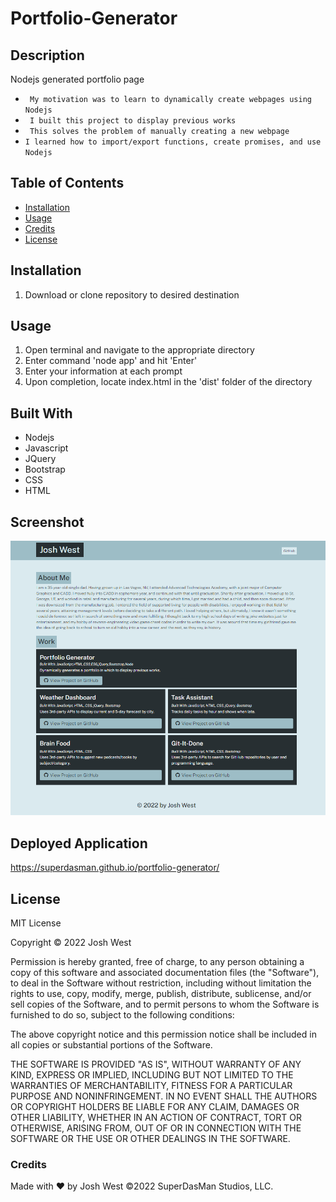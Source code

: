 # Portfolio-Generator

## Description

Nodejs generated portfolio page

 - ` My motivation was to learn to dynamically create webpages using Nodejs`
 - ` I built this project to display previous works`
 - ` This solves the problem of manually creating a new webpage`
 - `I learned how to import/export functions, create promises, and use Nodejs`

## Table of Contents

- [Installation](#installation)
- [Usage](#usage)
- [Credits](#credits)
- [License](#license)

## Installation

1. Download or clone repository to desired destination

## Usage
1. Open terminal and navigate to the appropriate directory
2. Enter command 'node app' and hit 'Enter'
3. Enter your information at each prompt
4. Upon completion, locate index.html in the 'dist' folder of the directory

## Built With

 - Nodejs
 - Javascript
 - JQuery
 - Bootstrap
 - CSS
 - HTML

## Screenshot

<img src="./assets/images/ScreenshotPortfolioGenerator.png" />
  
## Deployed Application

https://superdasman.github.io/portfolio-generator/

## License

MIT License

Copyright &copy; 2022 Josh West

Permission is hereby granted, free of charge, to any person obtaining a copy
of this software and associated documentation files (the "Software"), to deal
in the Software without restriction, including without limitation the rights
to use, copy, modify, merge, publish, distribute, sublicense, and/or sell
copies of the Software, and to permit persons to whom the Software is
furnished to do so, subject to the following conditions:

The above copyright notice and this permission notice shall be included in all
copies or substantial portions of the Software.

THE SOFTWARE IS PROVIDED "AS IS", WITHOUT WARRANTY OF ANY KIND, EXPRESS OR
IMPLIED, INCLUDING BUT NOT LIMITED TO THE WARRANTIES OF MERCHANTABILITY,
FITNESS FOR A PARTICULAR PURPOSE AND NONINFRINGEMENT. IN NO EVENT SHALL THE
AUTHORS OR COPYRIGHT HOLDERS BE LIABLE FOR ANY CLAIM, DAMAGES OR OTHER
LIABILITY, WHETHER IN AN ACTION OF CONTRACT, TORT OR OTHERWISE, ARISING FROM,
OUT OF OR IN CONNECTION WITH THE SOFTWARE OR THE USE OR OTHER DEALINGS IN THE
SOFTWARE.

### Credits

Made with ❤️ by Josh West
©️2022 SuperDasMan Studios, LLC.

